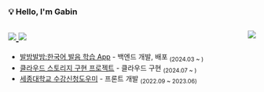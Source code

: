 <div align="left">  
  
  ### 💡 Hello, I'm Gabin
  <a href="https://www.linkedin.com/in/%EA%B0%80%EB%B9%88-%EC%B5%9C-39b3a12b2?utm_source=share&utm_campaign=share_via&utm_content=profile&utm_medium=ios_app"><img src="https://img.shields.io/badge/Gabin-blue?style=badge&logo=LinkedIn&logoColor=white"/> </a> 
  <a href="https://coding-meongdo.tistory.com"> <img src="https://img.shields.io/badge/coding_meongdo-black?style=badge&logo=Tistory&logoColor=white"/> </a> 
  <a href="https://solved.ac/gazette9"><img align="right" src="http://mazassumnida.wtf/api/mini/generate_badge?boj=gazette9&theme=dark"/></a>
  ---
</div>


- [발밤발밤:한국어 발음 학습 App](https://github.com/Capstone-4Potato/backend-server) - 백엔드 개발, 배포 <sub>(2024.03 ~ )</sub>
- [클라우드 스토리지 구현 프로젝트](https://github.com/gabean13/My-Storage) - 클라우드 구현 <sub>(2024.07 ~ )</sub>
- [세종대학교 수강신청도우미](https://github.com/sejong-class-registration/Client) - 프론트 개발 <sub>(2022.09 ~ 2023.06)</sub>

<br/>
